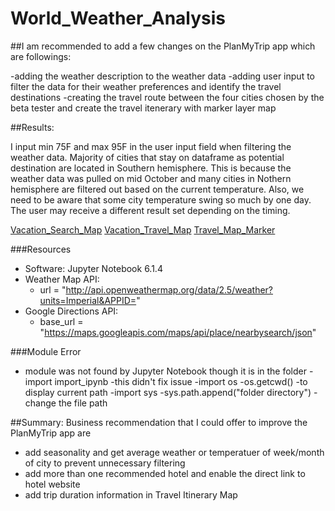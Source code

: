 # World_Weather_Analysis

##I am recommended to add a few changes on the PlanMyTrip app which are followings:

  -adding the weather description to the weather data
  -adding user input to filter the data for their weather preferences and identify the travel destinations 
  -creating the travel route between the four cities chosen by the beta tester and create the travel itenerary with marker layer map

##Results:

I input min 75F and max 95F in the user input field when filtering the weather data. Majority of cities that stay on dataframe as potential destination are located in Southern hemisphere. This is because the weather data was pulled on mid October and many cities in Nothern hemisphere are filtered out based on the current temperature. Also, we need to be aware that some city temperature swing so much by one day. The user may receive a different result set depending on the timing.  

[Vacation_Search_Map](https://github.com/Yunaka1269/World_Weather_Analysis/blob/main/Vacation_Search/WeatherPy_vacation_map.PNG)
[Vacation_Travel_Map](https://github.com/Yunaka1269/World_Weather_Analysis/blob/main/Vacation_Itinerary/WeatherPy_travel_map.PNG)
[Travel_Map_Marker](https://github.com/Yunaka1269/World_Weather_Analysis/blob/main/Vacation_Itinerary/WeatherPy_travel_map_markers.PNG)

###Resources

- Software: Jupyter Notebook 6.1.4
- Weather Map API:
  - url = "http://api.openweathermap.org/data/2.5/weather?units=Imperial&APPID="
- Google Directions API:
  - base_url = "https://maps.googleapis.com/maps/api/place/nearbysearch/json"

###Module Error
- module was not found by Jupyter Notebook though it is in the folder
	-import import_ipynb
		-this didn't fix issue
	-import os
	-os.getcwd()
		-to display current path
	-import sys
	-sys.path.append("folder directory")
		-change the file path


##Summary:
Business recommendation that I could offer to improve the PlanMyTrip app are
- add seasonality and get average weather or temperatuer of week/month of city to prevent unnecessary filtering 
- add more than one recommended hotel and enable the direct link to hotel website
- add trip duration information in Travel Itinerary Map  
